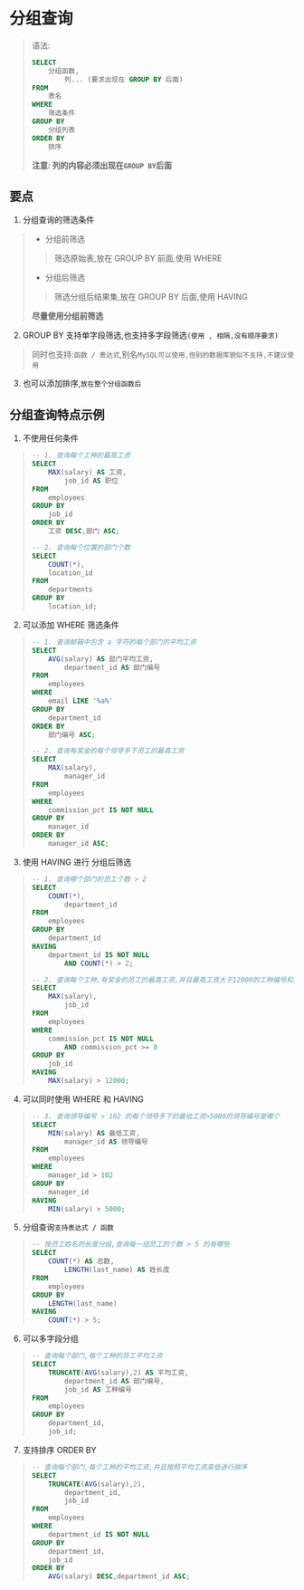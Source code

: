 # 分组查询

>   语法:
>
>   ```sql
>   SELECT
>   	分组函数,
>   		列... (要求出现在 GROUP BY 后面)
>   FROM
>       表名
>   WHERE
>       筛选条件
>   GROUP BY
>       分组列表
>   ORDER BY
>       排序
>   ```
>
>   **注意: 列的内容必须出现在```GROUP BY```后面**

## 要点

1.  分组查询的筛选条件

>   *   分组前筛选
>
>   >   筛选原始表,放在 GROUP BY 前面,使用 WHERE
>
>   *   分组后筛选
>
>   >   筛选分组后结果集,放在 GROUP BY 后面,使用 HAVING
>
>   **尽量使用分组前筛选**

2.  GROUP BY 支持单字段筛选,也支持多字段筛选```(使用 , 相隔,没有顺序要求)```

>   同时也支持:```函数 / 表达式```,别名```MySQL可以使用,但别的数据库貌似不支持,不建议使用```

3.  也可以添加排序,```放在整个分组函数后```

## 分组查询特点示例

1.  不使用任何条件

>   ```sql
>   -- 1. 查询每个工种的最高工资
>   SELECT
>   	MAX(salary) AS 工资,
>   		job_id AS 职位
>   FROM
>   	employees
>   GROUP BY
>   	job_id
>   ORDER BY
>   	工资 DESC,部门 ASC;
>   ```
>
>   ```sql
>   -- 2. 查询每个位置的部门个数
>   SELECT
>   	COUNT(*),
>   	location_id
>   FROM
>   	departments
>   GROUP BY
>   	location_id;
>   ```

2.  可以添加 WHERE 筛选条件

>   ```sql
>   -- 1. 查询邮箱中包含 a 字符的每个部门的平均工资
>   SELECT
>   	AVG(salary) AS 部门平均工资,
>   		department_id AS 部门编号
>   FROM
>   	employees
>   WHERE
>   	email LIKE '%a%'
>   GROUP BY
>   	department_id
>   ORDER BY
>   	部门编号 ASC;
>   ```
>
>   ```sql
>   -- 2. 查询有奖金的每个领导手下员工的最高工资
>   SELECT
>   	MAX(salary),
>   		manager_id
>   FROM
>   	employees
>   WHERE
>   	commission_pct IS NOT NULL
>   GROUP BY
>   	manager_id
>   ORDER BY
>   	manager_id ASC;
>   ```

3.  使用 HAVING 进行 分组后筛选

>   ```sql
>   -- 1. 查询哪个部门的员工个数 > 2
>   SELECT
>   	COUNT(*),
>   		department_id
>   FROM
>   	employees
>   GROUP BY
>   	department_id
>   HAVING
>   	department_id IS NOT NULL
>   		AND COUNT(*) > 2;
>   ```
>
>   ```sql
>   -- 2. 查询每个工种,有奖金的员工的最高工资,并且最高工资大于12000的工种编号和最高工资
>   SELECT
>   	MAX(salary),
>   		job_id
>   FROM
>   	employees
>   WHERE
>   	commission_pct IS NOT NULL
>   		AND commission_pct >= 0
>   GROUP BY
>   	job_id
>   HAVING
>   	MAX(salary) > 12000;
>   ```

4.  可以同时使用 WHERE 和 HAVING

>   ```sql
>   -- 3. 查询领导编号 > 102 的每个领导手下的最低工资>5000的领导编号是哪个
>   SELECT
>   	MIN(salary) AS 最低工资,
>   		manager_id AS 领导编号
>   FROM
>   	employees
>   WHERE
>   	manager_id > 102
>   GROUP BY
>   	manager_id
>   HAVING
>   	MIN(salary) > 5000;
>   ```

5.  分组查询```支持表达式 / 函数```

>   ```sql
>   -- 按员工姓名的长度分组,查询每一组员工的个数 > 5 的有哪些
>   SELECT
>   	COUNT(*) AS 总数,
>   		LENGTH(last_name) AS 姓长度
>   FROM
>   	employees
>   GROUP BY
>   	LENGTH(last_name)
>   HAVING
>   	COUNT(*) > 5;
>   ```

6.  可以多字段分组

>   ```sql
>   -- 查询每个部门,每个工种的员工平均工资
>   SELECT
>   	TRUNCATE(AVG(salary),2) AS 平均工资,
>   		department_id AS 部门编号,
>   		job_id AS 工种编号
>   FROM
>   	employees
>   GROUP BY
>   	department_id,
>   	job_id;
>   ```

7.  支持排序 ORDER BY

>   ```sql
>   -- 查询每个部门,每个工种的平均工资,并且按照平均工资高低进行排序
>   SELECT
>   	TRUNCATE(AVG(salary),2),
>   		department_id,
>   		job_id
>   FROM
>   	employees
>   WHERE
>   	department_id IS NOT NULL
>   GROUP BY
>   	department_id,
>   	job_id
>   ORDER BY
>   	AVG(salary) DESC,department_id ASC;
>   ```